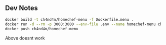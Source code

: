 ## Dev Notes

```sh
docker build -t ch4nd4n/homechef-menu -f Dockerfile.menu .
docker run -d --rm -p 3000:3000 --env-file .env --name homechef-menu ch4nd4n/homechef-menu
docker push ch4nd4n/homechef-menu
```

Above doesnt work